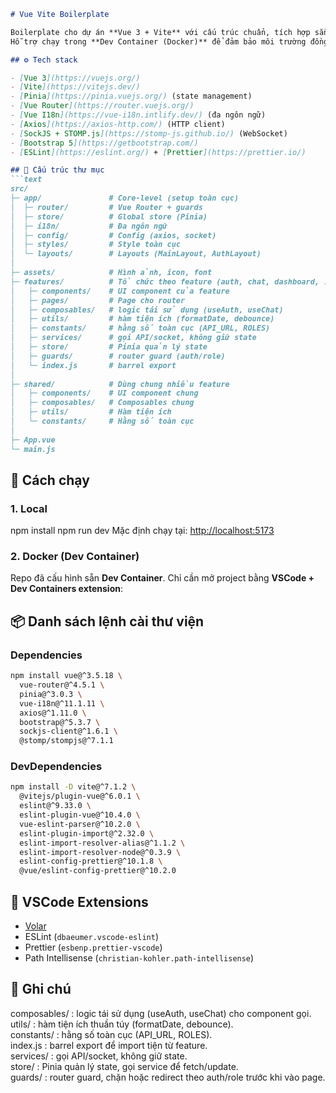 ```markdown
# Vue Vite Boilerplate

Boilerplate cho dự án **Vue 3 + Vite** với cấu trúc chuẩn, tích hợp sẵn **Pinia, Vue Router, Axios, i18n, ESLint + Prettier**.  
Hỗ trợ chạy trong **Dev Container (Docker)** để đảm bảo môi trường đồng nhất.

## ⚙️ Tech stack

- [Vue 3](https://vuejs.org/)
- [Vite](https://vitejs.dev/)
- [Pinia](https://pinia.vuejs.org/) (state management)
- [Vue Router](https://router.vuejs.org/)
- [Vue I18n](https://vue-i18n.intlify.dev/) (đa ngôn ngữ)
- [Axios](https://axios-http.com/) (HTTP client)
- [SockJS + STOMP.js](https://stomp-js.github.io/) (WebSocket)
- [Bootstrap 5](https://getbootstrap.com/)
- [ESLint](https://eslint.org/) + [Prettier](https://prettier.io/)

## 📂 Cấu trúc thư mục
```text
src/
├─ app/               # Core-level (setup toàn cục)
│  ├─ router/         # Vue Router + guards
│  ├─ store/          # Global store (Pinia)
│  ├─ i18n/           # Đa ngôn ngữ
│  ├─ config/         # Config (axios, socket)
│  ├─ styles/         # Style toàn cục
│  └─ layouts/        # Layouts (MainLayout, AuthLayout)
│
├─ assets/            # Hình ảnh, icon, font
├─ features/          # Tổ chức theo feature (auth, chat, dashboard, ...)
│   ├─ components/    # UI component của feature
│   ├─ pages/         # Page cho router
│   ├─ composables/   # logic tái sử dụng (useAuth, useChat)
│   ├─ utils/         # hàm tiện ích (formatDate, debounce)
│   ├─ constants/     # hằng số toàn cục (API_URL, ROLES)
│   ├─ services/      # gọi API/socket, không giữ state
│   ├─ store/         # Pinia quản lý state
│   ├─ guards/        # router guard (auth/role)
│   └─ index.js       # barrel export
│
├─ shared/            # Dùng chung nhiều feature
│   ├─ components/    # UI component chung
│   ├─ composables/   # Composables chung
│   ├─ utils/         # Hàm tiện ích
│   └─ constants/     # Hằng số toàn cục
│
├─ App.vue
└─ main.js

````


## 🚀 Cách chạy

### 1. Local
npm install
npm run dev
Mặc định chạy tại: [http://localhost:5173](http://localhost:5173)

### 2. Docker (Dev Container)
Repo đã cấu hình sẵn **Dev Container**.
Chỉ cần mở project bằng **VSCode + Dev Containers extension**:


## 📦 Danh sách lệnh cài thư viện
### Dependencies

```bash
npm install vue@^3.5.18 \
  vue-router@^4.5.1 \
  pinia@^3.0.3 \
  vue-i18n@^11.1.11 \
  axios@^1.11.0 \
  bootstrap@^5.3.7 \
  sockjs-client@^1.6.1 \
  @stomp/stompjs@^7.1.1
```

### DevDependencies

```bash
npm install -D vite@^7.1.2 \
  @vitejs/plugin-vue@^6.0.1 \
  eslint@^9.33.0 \
  eslint-plugin-vue@^10.4.0 \
  vue-eslint-parser@^10.2.0 \
  eslint-plugin-import@^2.32.0 \
  eslint-import-resolver-alias@^1.1.2 \
  eslint-import-resolver-node@^0.3.9 \
  eslint-config-prettier@^10.1.8 \
  @vue/eslint-config-prettier@^10.2.0
```

## 🧩 VSCode Extensions

- [Volar](https://marketplace.visualstudio.com/items?itemName=Vue.volar)
- ESLint (`dbaeumer.vscode-eslint`)
- Prettier (`esbenp.prettier-vscode`)
- Path Intellisense (`christian-kohler.path-intellisense`)

## 📖 Ghi chú

composables/ : logic tái sử dụng (useAuth, useChat) cho component gọi.  
utils/ : hàm tiện ích thuần túy (formatDate, debounce).  
constants/ : hằng số toàn cục (API_URL, ROLES).  
index.js : barrel export để import tiện từ feature.  
services/ : gọi API/socket, không giữ state.  
store/ : Pinia quản lý state, gọi service để fetch/update.  
guards/ : router guard, chặn hoặc redirect theo auth/role trước khi vào page.
